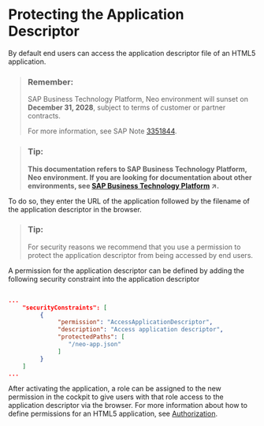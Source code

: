 <!-- loio0f6b43e57ee04e67aef43f4f2cd9f08c -->

# Protecting the Application Descriptor

By default end users can access the application descriptor file of an HTML5 application.

> ### Remember:  
> SAP Business Technology Platform, Neo environment will sunset on **December 31, 2028**, subject to terms of customer or partner contracts.
> 
> For more information, see SAP Note [3351844](https://me.sap.com/notes/3351844).

> ### Tip:  
> **This documentation refers to SAP Business Technology Platform, Neo environment. If you are looking for documentation about other environments, see [SAP Business Technology Platform](https://help.sap.com/viewer/65de2977205c403bbc107264b8eccf4b/Cloud/en-US/6a2c1ab5a31b4ed9a2ce17a5329e1dd8.html "SAP Business Technology Platform (SAP BTP) is an integrated offering comprised of the following technology portfolios: application development; process automation; integration; data, analytics, and enterprise planning; artificial intelligence. The platform offers users the ability to turn data into business value, compose end-to-end business processes, connect entire IT landscapes, and personalize, build and extend SAP applications. This reduces the overall total cost of ownership maintaining SAP landscapes and third-party software across end-to-end business processes.") :arrow_upper_right:.**

To do so, they enter the URL of the application followed by the filename of the application descriptor in the browser.

> ### Tip:  
> For security reasons we recommend that you use a permission to protect the application descriptor from being accessed by end users.

A permission for the application descriptor can be defined by adding the following security constraint into the application descriptor

```json

...
	"securityConstraints": [
	     {
	          "permission": "AccessApplicationDescriptor",
	          "description": "Access application descriptor",
	          "protectedPaths": [
	             "/neo-app.json"
	          ]
	     }
	]
...

```

After activating the application, a role can be assigned to the new permission in the cockpit to give users with that role access to the application descriptor via the browser. For more information about how to define permissions for an HTML5 application, see [Authorization](authorization-a139548.md).

